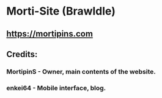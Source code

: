 # Morti-Site (Brawldle)
## https://mortipins.com

## Credits:
### MortipinS - Owner, main contents of the website.
### enkei64 - Mobile interface, blog.
